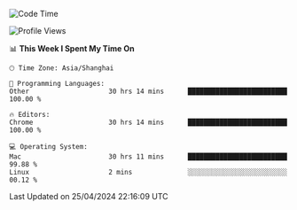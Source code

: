 <!--START_SECTION:waka-->
![Code Time](http://img.shields.io/badge/Code%20Time-2%2C206%20hrs%2027%20mins-blue)

![Profile Views](http://img.shields.io/badge/Profile%20Views-0-blue)

📊 **This Week I Spent My Time On** 

```text
🕑︎ Time Zone: Asia/Shanghai

💬 Programming Languages: 
Other                    30 hrs 14 mins      █████████████████████████   100.00 % 

🔥 Editors: 
Chrome                   30 hrs 14 mins      █████████████████████████   100.00 % 

💻 Operating System: 
Mac                      30 hrs 11 mins      █████████████████████████   99.88 % 
Linux                    2 mins              ░░░░░░░░░░░░░░░░░░░░░░░░░   00.12 % 
```


 Last Updated on 25/04/2024 22:16:09 UTC
<!--END_SECTION:waka-->